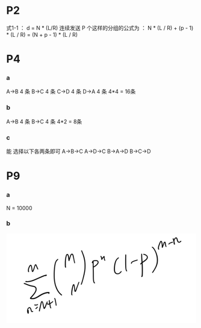 # P2
式1-1 ： d = N * (L/R)
连续发送 P 个这样的分组的公式为 ： N * (L / R) + (p - 1) * (L / R) = (N + p - 1) * (L / R)

# P4
### a  
A->B 4 条
B->C 4 条
C->D 4 条
D->A 4 条
4*4 = 16条
### b  
A->B 4 条
B->C 4 条
4*2 = 8条
### c
能
选择以下各两条即可
 A->B->C
 A->D->C
 B->A->D
 B->C->D

# P9
### a
N = 10000
### b
![Alt text](https://github.com/SapphireStars/-/blob/master/formula.png)
